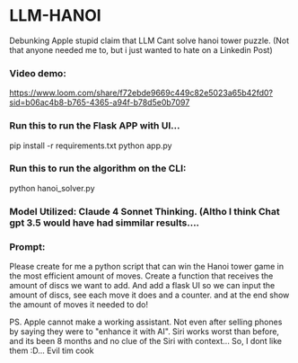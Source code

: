 # LLM-HANOI
Debunking Apple stupid claim that LLM Cant solve hanoi tower puzzle. (Not that anyone needed me to, but i just wanted to hate on a Linkedin Post)

### Video demo:
https://www.loom.com/share/f72ebde9669c449c82e5023a65b42fd0?sid=b06ac4b8-b765-4365-a94f-b78d5e0b7097

### Run this to run the Flask APP with UI...
   pip install -r requirements.txt
   python app.py

### Run this to run the algorithm on the CLI:
   python hanoi_solver.py

### Model Utilized: Claude 4 Sonnet Thinking. (Altho I think Chat gpt 3.5 would have had simmilar results....
### Prompt:
Please create for me a python script that can win the Hanoi tower game in the most efficient amount of moves. Create a function that receives the amount of discs we want to add. And add a flask UI so we can input the amount of discs, see each move it does and a counter.
and at the end show the amount of moves it needed to do!


PS. Apple cannot make a working assistant. Not even after selling phones by saying they were to "enhance it with AI". Siri works worst than before, and its been 8 months and no clue of the Siri with context... So, I dont like them :D... Evil tim cook

